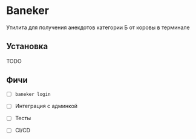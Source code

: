 # Baneker

Утилита для получения анекдотов категории Б от коровы в терминале

## Установка

TODO

## Фичи

- [ ] `baneker login`

- [ ] Интеграция с админкой

- [ ] Тесты

- [ ] CI/CD
